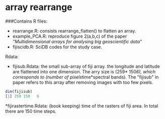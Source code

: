# array rearrange

###Contains
R files:
* rearrange.R:  consists rearrange_flatten() to flatten an array. 
* example_PCA.R:  reproduce figure 2(a,b,c) of the paper _"Multidimensional arrays for analysing big geoscientific data"_
* fijiscidb.R:  SciDB codes for the study case.

Rdata:
* fijisub.Rdata: the small sub-array of fiji array. the longitude and latitude are flattened into one dimension. The arry size is (259* 150*6), which corresponds to (number of pixels*time*spectral bands). The "fijisub" in paper refers to this array after removing images with too few pixels. 

```r
dim(fijisub)
[1] 259 150   6
```
*fijirastertime.Rdata: (book keeping) time of the rasters of fiji area. In total there are 150 time steps. 
  

